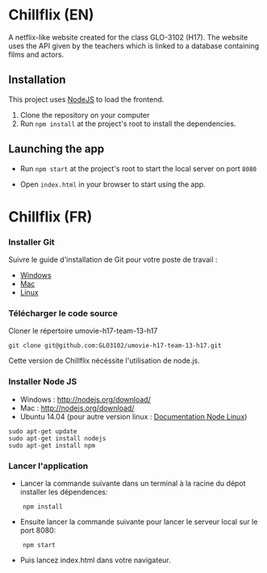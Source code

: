 # Chillflix (EN)

A netflix-like website created for the class GLO-3102 (H17). The website uses the API given by the teachers which is linked to a database containing films and actors.

## Installation

This project uses [NodeJS](https://nodejs.org/en/) to load the frontend.

1. Clone the repository on your computer
2. Run ```npm install``` at the project's root to install the dependencies.

## Launching the app

* Run ```npm start``` at the project's root to start the local server on port ```8080``` 

* Open ```index.html``` in your browser to start using the app.

# Chillflix (FR)

### Installer Git
Suivre le guide d'installation de Git pour votre poste de travail :
* [Windows](http://www.git-scm.com/book/en/Getting-Started-Installing-Git#Installing-on-Windows)
* [Mac](http://www.git-scm.com/book/en/Getting-Started-Installing-Git#Installing-on-Mac)
* [Linux](http://www.git-scm.com/book/en/Getting-Started-Installing-Git#Installing-on-Linux)

### Télécharger le code source
Cloner le répertoire umovie-h17-team-13-h17
```
git clone git@github.com:GLO3102/umovie-h17-team-13-h17.git
```

Cette version de Chillflix nécéssite l'utilisation de node.js.

### Installer Node JS
* Windows : http://nodejs.org/download/
* Mac : http://nodejs.org/download/
* Ubuntu 14.04 (pour autre version linux : [Documentation Node Linux](https://github.com/joyent/node/wiki/Installing-Node.js-via-package-manager))
```
sudo apt-get update
sudo apt-get install nodejs
sudo apt-get install npm
```

### Lancer l'application

* Lancer la commande suivante dans un terminal à la racine du dépot installer les dépendences:
```
	npm install
```

* Ensuite lancer la commande suivante pour lancer le serveur local sur le port 8080:

```
	npm start
```

* Puis lancez index.html dans votre navigateur.

